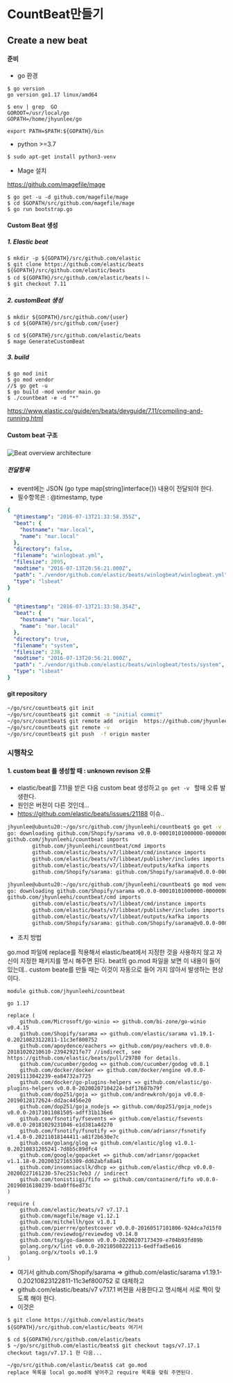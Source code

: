 # CountBeat만들기



## Create a new beat

#### 준비

* go 환경 

```
$ go version
go version go1.17 linux/amd64

$ env | grep  GO
GOROOT=/usr/local/go
GOPATH=/home/jhyunlee/go

export PATH=$PATH:${GOPATH}/bin
```

* python >=3.7

```
$ sudo apt-get install python3-venv
```

* Mage 설치

https://github.com/magefile/mage

```
$ go get -u -d github.com/magefile/mage
$ cd $GOPATH/src/github.com/magefile/mage
$ go run bootstrap.go
```

#### Custom Beat 생성

##### 1. Elastic beat

```
$ mkdir -p ${GOPATH}/src/github.com/elastic
$ git clone https://github.com/elastic/beats ${GOPATH}/src/github.com/elastic/beats
$ cd ${GOPATH}/src/github.com/elastic/beatsㅣㄴ
$ git checkout 7.11
```

##### 2. customBeat 생성

```
$ mkdir ${GOPATH}/src/github.com/{user}
$ cd ${GOPATH}/src/github.com/{user}

$ cd ${GOPATH}/src/github.com/elastic/beats
$ mage GenerateCustomBeat
```

##### 3. build

```
$ go mod init
$ go mod vendor
//$ go get -u
$ go build -mod vendor main.go
$ ./countbeat -e -d "*"
```





https://www.elastic.co/guide/en/beats/devguide/7.11/compiling-and-running.html



#### Custom beat 구조

##### 

![Beat overview architecture](im/beat_overview.png)

##### 전달항목

* event에는 JSON (go type map[string]interface{})  내용이 전달되야 한다.
* 필수항목은 : @timestamp, type 

```yaml
{
  "@timestamp": "2016-07-13T21:33:58.355Z",
  "beat": {
    "hostname": "mar.local",
    "name": "mar.local"
  },
  "directory": false,
  "filename": "winlogbeat.yml",
  "filesize": 2895,
  "modtime": "2016-07-13T20:56:21.000Z",
  "path": "./vendor/github.com/elastic/beats/winlogbeat/winlogbeat.yml",
  "type": "lsbeat"
}

{
  "@timestamp": "2016-07-13T21:33:58.354Z",
  "beat": {
    "hostname": "mar.local",
    "name": "mar.local"
  },
  "directory": true,
  "filename": "system",
  "filesize": 238,
  "modtime": "2016-07-13T20:56:21.000Z",
  "path": "./vendor/github.com/elastic/beats/winlogbeat/tests/system",
  "type": "lsbeat"
}
```



#### git repository 

```sh
~/go/src/countbeat$ git init
~/go/src/countbeat$ git commit -m "initial commit"
~/go/src/countbeat$ git remote add  origin  https://github.com/jhyunleehi/countbeat.git
~/go/src/countbeat$ git remote -v 
~/go/src/countbeat$ git push  -f origin master
```





### 시행착오

#### 1. custom beat 를 생성할 때 : unknown revison  오류

* elastic/beat를 7.11을 받은 다음 custom beat 생성하고 `go get -v `   할때 오류 발생한다.
* 원인은 버젼이 다른 것인데...
* https://github.com/elastic/beats/issues/21188  이슈..

```sh
jhyunlee@ubuntu20:~/go/src/github.com/jhyunleehi/countbeat$ go get -v 
go: downloading github.com/Shopify/sarama v0.0.0-00010101000000-000000000000
github.com/jhyunleehi/countbeat imports
        github.com/jhyunleehi/countbeat/cmd imports
        github.com/elastic/beats/v7/libbeat/cmd/instance imports
        github.com/elastic/beats/v7/libbeat/publisher/includes imports
        github.com/elastic/beats/v7/libbeat/outputs/kafka imports
        github.com/Shopify/sarama: github.com/Shopify/sarama@v0.0.0-00010101000000-000000000000: invalid version: unknown revision 000000000000

jhyunlee@ubuntu20:~/go/src/github.com/jhyunleehi/countbeat$ go mod vendor
go: downloading github.com/Shopify/sarama v0.0.0-00010101000000-000000000000
github.com/jhyunleehi/countbeat/cmd imports
        github.com/elastic/beats/v7/libbeat/cmd/instance imports
        github.com/elastic/beats/v7/libbeat/publisher/includes imports
        github.com/elastic/beats/v7/libbeat/outputs/kafka imports
        github.com/Shopify/sarama: github.com/Shopify/sarama@v0.0.0-00010101000000-000000000000: invalid version: unknown revision 000000000000
```

* 조치 방법

go.mod 파일에 replace를 적용해서 elastic/beat에서 지정한 것을 사용하지 않고 자신이 지정한 패키지를 명시 해주면 된다.   beat의 go.mod 파일을 보면 이 내용이 들어 있는데.. custom beate를 만들 때는 이것이 자동으로 들어 가지 않아서 발생하는 현상이다. 

```
module github.com/jhyunleehi/countbeat

go 1.17

replace (
	github.com/Microsoft/go-winio => github.com/bi-zone/go-winio v0.4.15
	github.com/Shopify/sarama => github.com/elastic/sarama v1.19.1-0.20210823122811-11c3ef800752
	github.com/apoydence/eachers => github.com/poy/eachers v0.0.0-20181020210610-23942921fe77 //indirect, see https://github.com/elastic/beats/pull/29780 for details.
	github.com/cucumber/godog => github.com/cucumber/godog v0.8.1
	github.com/docker/docker => github.com/docker/engine v0.0.0-20191113042239-ea84732a7725
	github.com/docker/go-plugins-helpers => github.com/elastic/go-plugins-helpers v0.0.0-20200207104224-bdf17607b79f
	github.com/dop251/goja => github.com/andrewkroh/goja v0.0.0-20190128172624-dd2ac4456e20
	github.com/dop251/goja_nodejs => github.com/dop251/goja_nodejs v0.0.0-20171011081505-adff31b136e6
	github.com/fsnotify/fsevents => github.com/elastic/fsevents v0.0.0-20181029231046-e1d381a4d270
	github.com/fsnotify/fsnotify => github.com/adriansr/fsnotify v1.4.8-0.20211018144411-a81f2b630e7c
	github.com/golang/glog => github.com/elastic/glog v1.0.1-0.20210831205241-7d8b5c89dfc4
	github.com/google/gopacket => github.com/adriansr/gopacket v1.1.18-0.20200327165309-dd62abfa8a41
	github.com/insomniacslk/dhcp => github.com/elastic/dhcp v0.0.0-20200227161230-57ec251c7eb3 // indirect
	github.com/tonistiigi/fifo => github.com/containerd/fifo v0.0.0-20190816180239-bda0ff6ed73c
)

require (
	github.com/elastic/beats/v7 v7.17.1
	github.com/magefile/mage v1.12.1
	github.com/mitchellh/gox v1.0.1
	github.com/pierrre/gotestcover v0.0.0-20160517101806-924dca7d15f0
	github.com/reviewdog/reviewdog v0.14.0
	github.com/tsg/go-daemon v0.0.0-20200207173439-e704b93fd89b
	golang.org/x/lint v0.0.0-20210508222113-6edffad5e616
	golang.org/x/tools v0.1.9
)

```

* 여기서 github.com/Shopify/sarama => github.com/elastic/sarama v1.19.1-0.20210823122811-11c3ef800752 로 대체하고
* github.com/elastic/beats/v7 v7.17.1 버젼을 사용한다고 명시해서 서로 짝이 맞도록 해야 한다. 
* 이것은 

```
$ git clone https://github.com/elastic/beats ${GOPATH}/src/github.com/elastic/beats 여기서  

$ cd ${GOPATH}/src/github.com/elastic/beats
$ ~/go/src/github.com/elastic/beats$ git checkout tags/v7.17.1  
checkout tags/v7.17.1 한 다음...

~/go/src/github.com/elastic/beats$ cat go.mod 
replace 목록을 local go.mod에 넣어주고 require 목록을 맞춰 주면된다. 
```

